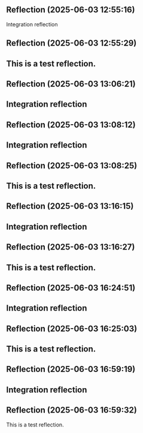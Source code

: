 

## Reflection (2025-06-03 12:55:16)

Integration reflection

## Reflection (2025-06-03 12:55:29)

This is a test reflection.
---


## Reflection (2025-06-03 13:06:21)

Integration reflection
---


## Reflection (2025-06-03 13:08:12)

Integration reflection
---


## Reflection (2025-06-03 13:08:25)

This is a test reflection.
---


## Reflection (2025-06-03 13:16:15)

Integration reflection
---


## Reflection (2025-06-03 13:16:27)

This is a test reflection.
---


## Reflection (2025-06-03 16:24:51)

Integration reflection
---


## Reflection (2025-06-03 16:25:03)

This is a test reflection.
---


## Reflection (2025-06-03 16:59:19)

Integration reflection
---


## Reflection (2025-06-03 16:59:32)

This is a test reflection.